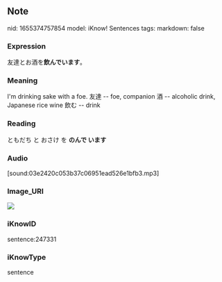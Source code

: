 ## Note
nid: 1655374757854
model: iKnow! Sentences
tags: 
markdown: false

### Expression
友達とお酒を<b>飲んでいます</b>。

### Meaning
I'm drinking sake with a foe.
友達 -- foe, companion
酒 -- alcoholic drink, Japanese rice wine
飲む -- drink

### Reading
ともだち と おさけ を <b>のんで います</b>

### Audio
[sound:03e2420c053b37c06951ead526e1bfb3.mp3]

### Image_URI
<img src="47425b5164e78eea064c1f43f1594689.jpg">

### iKnowID
sentence:247331

### iKnowType
sentence

